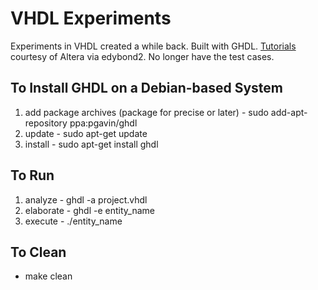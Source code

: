 VHDL Experiments
================
Experiments in VHDL created a while back. Built with GHDL. <a href="http://www.youtube.com/user/edybond2" target="_blank">Tutorials</a> courtesy of Altera via edybond2. No longer have the test cases.

To Install GHDL on a Debian-based System
----------------------------------------
1. add package archives (package for precise or later) - sudo add-apt-repository ppa:pgavin/ghdl
2. update - sudo apt-get update
3. install - sudo apt-get install ghdl

To Run
------
1. analyze - ghdl -a project.vhdl
2. elaborate - ghdl -e entity_name
3. execute - ./entity_name

To Clean
--------
* make clean
